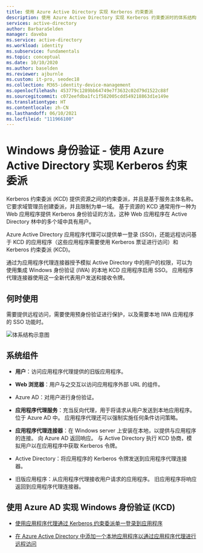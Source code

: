 ```yaml
---
title: 使用 Azure Active Directory 实现 Kerberos 约束委派
description: 使用 Azure Active Directory 实现 Kerberos 约束委派时的体系结构指南。
services: active-directory
author: BarbaraSelden
manager: daveba
ms.service: active-directory
ms.workload: identity
ms.subservice: fundamentals
ms.topic: conceptual
ms.date: 10/10/2020
ms.author: baselden
ms.reviewer: ajburnle
ms.custom: it-pro, seodec18
ms.collection: M365-identity-device-management
ms.openlocfilehash: 453779c1289bb64749e7f3632c02d79d1522c88f
ms.sourcegitcommit: c072eefdba1fc1f582005cdd549218863d1e149e
ms.translationtype: HT
ms.contentlocale: zh-CN
ms.lasthandoff: 06/10/2021
ms.locfileid: "111966100"
---
```

# <a name="windows-authentication---kerberos-constrained-delegation-with-azure-active-directory"></a>Windows 身份验证 - 使用 Azure Active Directory 实现 Kerberos 约束委派

Kerberos 约束委派 (KCD) 提供资源之间的约束委派，并且是基于服务主体名称。 它要求域管理员创建委派，并且限制为单一域。 基于资源的 KCD 通常用作一种为 Web 应用程序提供 Kerberos 身份验证的方法，这种 Web 应用程序在 Active Directory 林中的多个域中具有用户。

Azure Active Directory 应用程序代理可以提供单一登录 (SSO)，还能远程访问基于 KCD 的应用程序（这些应用程序需要使用 Kerberos 票证进行访问）和 Kerberos 约束委派 (KCD)。

通过为应用程序代理连接器授予模拟 Active Directory 中的用户的权限，可以为使用集成 Windows 身份验证 (IWA) 的本地 KCD 应用程序启用 SSO。 应用程序代理连接器使用这一全新代表用户发送和接收令牌。

## <a name="use-when"></a>何时使用

需要提供远程访问，需要使用预身份验证进行保护，以及需要本地 IWA 应用程序的 SSO 功能时。

![体系结构示意图](./media/authentication-patterns/kcd-auth.png)

## <a name="components-of-system"></a>系统组件

* **用户**：访问应用程序代理提供的旧版应用程序。

* **Web 浏览器**：用户与之交互以访问应用程序外部 URL 的组件。

* Azure AD：对用户进行身份验证。 

* **应用程序代理服务**：充当反向代理，用于将请求从用户发送到本地应用程序。 位于 Azure AD 中。 应用程序代理还可以强制实施任何条件访问策略。

* **应用程序代理连接器**：在 Windows server 上安装在本地，以提供与应用程序的连接。 向 Azure AD 返回响应。 与 Active Directory 执行 KCD 协商，模拟用户以在应用程序中获取 Kerberos 令牌。

* Active Directory：将应用程序的 Kerberos 令牌发送到应用程序代理连接器。

* 旧版应用程序：从应用程序代理接收用户请求的应用程序。 旧应用程序将响应返回到应用程序代理连接器。

## <a name="implement-windows-authentication-kcd-with-azure-ad"></a>使用 Azure AD 实现 Windows 身份验证 (KCD)

* [使用应用程序代理通过 Kerberos 约束委派单一登录到应用程序](../app-proxy/application-proxy-configure-single-sign-on-with-kcd.md) 

* [在 Azure Active Directory 中添加一个本地应用程序以通过应用程序代理进行远程访问](../app-proxy/application-proxy-add-on-premises-application.md)